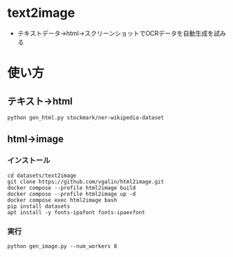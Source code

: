 # text2image
- テキストデータ→html→スクリーンショットでOCRデータを自動生成を試みる

# 使い方
## テキスト→html
```
python gen_html.py stockmark/ner-wikipedia-dataset
```

## html→image
### インストール
```
cd datasets/text2image
git clone https://github.com/vgalin/html2image.git
docker compose --profile html2image build
docker compose --profile html2image up -d
docker compose exec html2image bash
pip install datasets
apt install -y fonts-ipafont fonts-ipaexfont
```
### 実行
```
python gen_image.py --num_workers 8
```